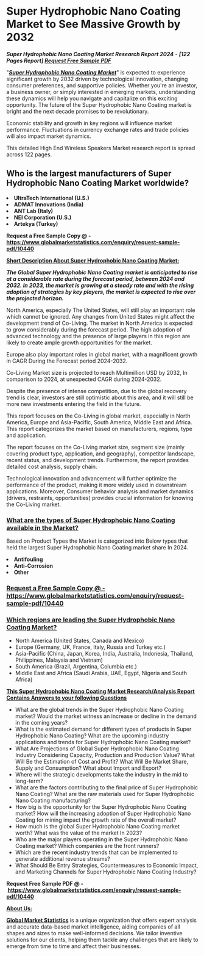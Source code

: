 <h1>Super Hydrophobic Nano Coating Market to See Massive Growth by 2032</h1><p><em><strong>Super Hydrophobic Nano Coating Market Research Report 2024</strong></em>&nbsp;-&nbsp;<em><strong>[122 Pages Report] </strong></em><em><strong><a href="https://www.globalmarketstatistics.com/enquiry/request-sample-pdf/10440">Request Free Sample PDF</a></strong></em></p><p>"<a style="font-style: italic; font-weight: bold;" href="https://www.globalmarketstatistics.com/market-reports/super-hydrophobic-nano-coating-market-10440">Super Hydrophobic Nano Coating Market</a>" is expected to experience significant growth by 2032 driven by technological innovation, changing consumer preferences, and supportive policies. Whether you're an investor, a business owner, or simply interested in emerging markets, understanding these dynamics will help you navigate and capitalize on this exciting opportunity. The future of the&nbsp;Super Hydrophobic Nano Coating market is bright and the next decade promises to be revolutionary.</p><p>Economic stability and growth in key regions will influence market performance. Fluctuations in currency exchange rates and trade policies will also impact market dynamics.</p><p>This detailed&nbsp;High End Wireless Speakers Market research report is spread across 122 pages.</p><h2><strong>Who is the largest manufacturers of Super Hydrophobic Nano Coating Market worldwide?</strong></h2><p><strong><li>UltraTech International (U.S.)<li>ADMAT Innovations (India)<li>ANT Lab (Italy)<li>NEI Corporation (U.S.)<li>Artekya (Turkey)</strong></p><p><strong>Request a Free Sample Copy @ - <a href="https://www.globalmarketstatistics.com/enquiry/request-sample-pdf/10440">https://www.globalmarketstatistics.com/enquiry/request-sample-pdf/10440</a></strong></p><p><strong><u>Short Description About Super Hydrophobic Nano Coating Market:</u></strong></p><p><strong><em>The Global Super Hydrophobic Nano Coating market is anticipated to rise at a considerable rate during the forecast period, between 2024 and 2032. In 2023, the market is growing at a steady rate and with the rising adoption of strategies by key players, the market is expected to rise over the projected horizon.</em></strong></p><p>North America, especially The United States, will still play an important role which cannot be ignored. Any changes from United States might affect the development trend of Co-Living. The market in North America is expected to grow considerably during the forecast period. The high adoption of advanced technology and the presence of large players in this region are likely to create ample growth opportunities for the market.</p><p>Europe also play important roles in global market, with a magnificent growth in CAGR During the Forecast period 2024-2032.</p><p>Co-Living Market size is projected to reach Multimillion USD by 2032, In comparison to 2024, at unexpected CAGR during 2024-2032.</p><p>Despite the presence of intense competition, due to the global recovery trend is clear, investors are still optimistic about this area, and it will still be more new investments entering the field in the future.</p><p>This report focuses on the Co-Living in global market, especially in North America, Europe and Asia-Pacific, South America, Middle East and Africa. This report categorizes the market based on manufacturers, regions, type and application.</p><p>The report focuses on the Co-Living market size, segment size (mainly covering product type, application, and geography), competitor landscape, recent status, and development trends. Furthermore, the report provides detailed cost analysis, supply chain.</p><p>Technological innovation and advancement will further optimize the performance of the product, making it more widely used in downstream applications. Moreover, Consumer behavior analysis and market dynamics (drivers, restraints, opportunities) provides crucial information for knowing the Co-Living market.</p><h3 class="rank-math-question "><span style="text-decoration: underline;">What are the types of Super Hydrophobic Nano Coating available in the Market?</span></h3><p>Based on Product Types the Market is categorized into Below types that held the largest Super Hydrophobic Nano Coating market share In 2024.</p><p><strong><li>Antifouling<li>Anti-Corrosion<li>Other</strong></p><h3 class="rank-math-question "><span style="text-decoration: underline;">Request a Free Sample Copy @ - <a href="https://www.globalmarketstatistics.com/enquiry/request-sample-pdf/10440">https://www.globalmarketstatistics.com/enquiry/request-sample-pdf/10440</a></span></h3><h3 class="rank-math-question "><span style="text-decoration: underline;">Which regions are leading the Super Hydrophobic Nano Coating Market?</span></h3><ul><li>North America (United States, Canada and Mexico)</li><li>Europe (Germany, UK, France, Italy, Russia and Turkey etc.)</li><li>Asia-Pacific (China, Japan, Korea, India, Australia, Indonesia, Thailand, Philippines, Malaysia and Vietnam)</li><li>South America (Brazil, Argentina, Columbia etc.)</li><li>Middle East and Africa (Saudi Arabia, UAE, Egypt, Nigeria and South Africa)</li></ul><p><strong><u>This Super Hydrophobic Nano Coating Market Research/Analysis Report Contains Answers to your following Questions</u></strong></p><ul><li>What are the global trends in the Super Hydrophobic Nano Coating market? Would the market witness an increase or decline in the demand in the coming years?</li><li>What is the estimated demand for different types of products in Super Hydrophobic Nano Coating? What are the upcoming industry applications and trends for Super Hydrophobic Nano Coating market?</li><li>What Are Projections of Global Super Hydrophobic Nano Coating Industry Considering Capacity, Production and Production Value? What Will Be the Estimation of Cost and Profit? What Will Be Market Share, Supply and Consumption? What about Import and Export?</li><li>Where will the strategic developments take the industry in the mid to long-term?</li><li>What are the factors contributing to the final price of Super Hydrophobic Nano Coating? What are the raw materials used for Super Hydrophobic Nano Coating manufacturing?</li><li>How big is the opportunity for the Super Hydrophobic Nano Coating market? How will the increasing adoption of Super Hydrophobic Nano Coating for mining impact the growth rate of the overall market?</li><li>How much is the global Super Hydrophobic Nano Coating market worth? What was the value of the market In 2023?</li><li>Who are the major players operating in the Super Hydrophobic Nano Coating market? Which companies are the front runners?</li><li>Which are the recent industry trends that can be implemented to generate additional revenue streams?</li><li>What Should Be Entry Strategies, Countermeasures to Economic Impact, and Marketing Channels for Super Hydrophobic Nano Coating Industry?</li></ul><p><strong>Request Free Sample PDF @ -&nbsp;<a href="https://www.globalmarketstatistics.com/enquiry/request-sample-pdf/10440">https://www.globalmarketstatistics.com/enquiry/request-sample-pdf/10440</a></strong></p><p><strong><u>About Us:</u></strong></p><p><strong><a href="https://www.globalmarketstatistics.com/">Global Market Statistics</a></strong> is a unique organization that offers expert analysis and accurate data-based market intelligence, aiding companies of all shapes and sizes to make well-informed decisions. We tailor inventive solutions for our clients, helping them tackle any challenges that are likely to emerge from time to time and affect their businesses.</p>
